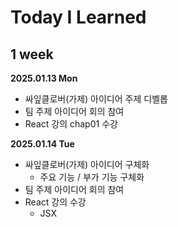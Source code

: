 # Today I Learned

## 1 week 
**2025.01.13 Mon**
- 싸잎클로버(가제) 아이디어 주제 디벨롭
- 팀 주제 아이디어 회의 참여
- React 강의 chap01 수강

**2025.01.14 Tue**
- 싸잎클로버(가제) 아이디어 구체화
  - 주요 기능 / 부가 기능 구체화
- 팀 주제 아이디어 회의 참여
- React 강의 수강
    - JSX